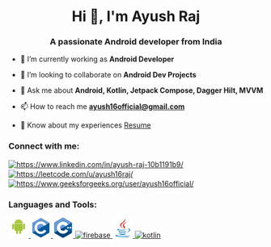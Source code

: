 <h1 align="center">Hi 👋, I'm Ayush Raj</h1>
<h3 align="center">A passionate Android developer from India</h3>

- 🔭 I’m currently working as **Android Developer**

- 👯 I’m looking to collaborate on **Android Dev Projects**

- 💬 Ask me about **Android, Kotlin, Jetpack Compose, Dagger Hilt, MVVM**

- 📫 How to reach me **ayush16official@gmail.com**

- 📄 Know about my experiences [Resume](https://drive.google.com/file/d/1LbcAqb3tpnkrv_2fhCirdwqW2AKgaa_c/view?usp=drive_link)

<h3 align="left">Connect with me:</h3>
<p align="left">
<a href="https://linkedin.com/in/ayush-raj-10b1191b9/" target="blank"><img align="center" src="https://raw.githubusercontent.com/rahuldkjain/github-profile-readme-generator/master/src/images/icons/Social/linked-in-alt.svg" alt="https://www.linkedin.com/in/ayush-raj-10b1191b9/" height="30" width="40" /></a>
<a href="https://www.leetcode.com/u/ayush16raj/" target="blank"><img align="center" src="https://raw.githubusercontent.com/rahuldkjain/github-profile-readme-generator/master/src/images/icons/Social/leet-code.svg" alt="https://leetcode.com/u/ayush16raj/" height="30" width="40" /></a>
<a href="https://auth.geeksforgeeks.org/user/ayush16official/" target="blank"><img align="center" src="https://raw.githubusercontent.com/rahuldkjain/github-profile-readme-generator/master/src/images/icons/Social/geeks-for-geeks.svg" alt="https://www.geeksforgeeks.org/user/ayush16official/" height="30" width="40" /></a>
</p>

<h3 align="left">Languages and Tools:</h3>
<p align="left"> <a href="https://developer.android.com" target="_blank" rel="noreferrer"> <img src="https://raw.githubusercontent.com/devicons/devicon/master/icons/android/android-original-wordmark.svg" alt="android" width="40" height="40"/> </a> <a href="https://www.cprogramming.com/" target="_blank" rel="noreferrer"> <img src="https://raw.githubusercontent.com/devicons/devicon/master/icons/c/c-original.svg" alt="c" width="40" height="40"/> </a> <a href="https://www.w3schools.com/cpp/" target="_blank" rel="noreferrer"> <img src="https://raw.githubusercontent.com/devicons/devicon/master/icons/cplusplus/cplusplus-original.svg" alt="cplusplus" width="40" height="40"/> </a> <a href="https://firebase.google.com/" target="_blank" rel="noreferrer"> <img src="https://www.vectorlogo.zone/logos/firebase/firebase-icon.svg" alt="firebase" width="40" height="40"/> </a> <a href="https://www.java.com" target="_blank" rel="noreferrer"> <img src="https://raw.githubusercontent.com/devicons/devicon/master/icons/java/java-original.svg" alt="java" width="40" height="40"/> </a> <a href="https://kotlinlang.org" target="_blank" rel="noreferrer"> <img src="https://www.vectorlogo.zone/logos/kotlinlang/kotlinlang-icon.svg" alt="kotlin" width="40" height="40"/> </a> </p>

